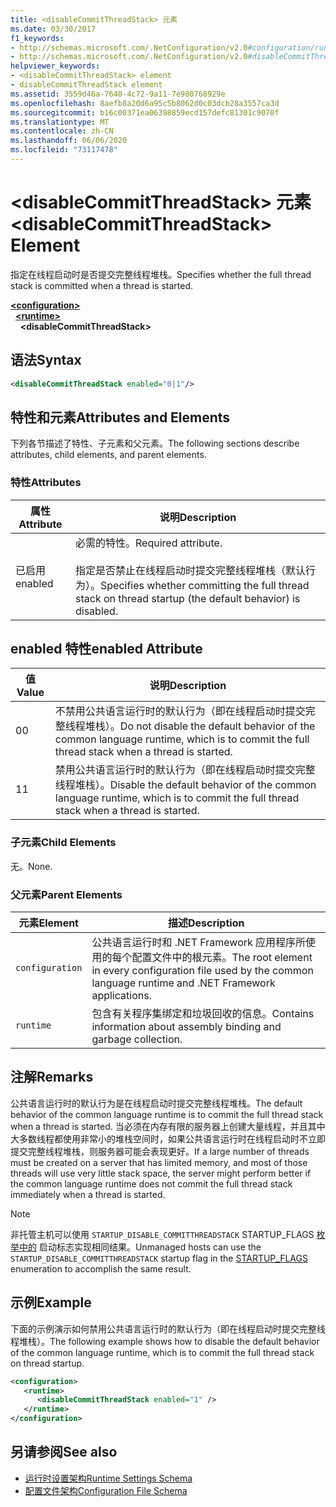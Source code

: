 ```yaml
---
title: <disableCommitThreadStack> 元素
ms.date: 03/30/2017
f1_keywords:
- http://schemas.microsoft.com/.NetConfiguration/v2.0#configuration/runtime/disableCommitThreadStack
- http://schemas.microsoft.com/.NetConfiguration/v2.0#disableCommitThreadStack
helpviewer_keywords:
- <disableCommitThreadStack> element
- disableCommitThreadStack element
ms.assetid: 3559d46a-7640-4c72-9a11-7e980768929e
ms.openlocfilehash: 8aefb8a20d6a95c5b8062d0c03dcb28a3557ca3d
ms.sourcegitcommit: b16c00371ea06398859ecd157defc81301c9070f
ms.translationtype: MT
ms.contentlocale: zh-CN
ms.lasthandoff: 06/06/2020
ms.locfileid: "73117478"
---
```

# <a name="disablecommitthreadstack-element"></a><span data-ttu-id="e99e9-102">\<disableCommitThreadStack> 元素</span><span class="sxs-lookup"><span data-stu-id="e99e9-102">\<disableCommitThreadStack> Element</span></span>
<span data-ttu-id="e99e9-103">指定在线程启动时是否提交完整线程堆栈。</span><span class="sxs-lookup"><span data-stu-id="e99e9-103">Specifies whether the full thread stack is committed when a thread is started.</span></span>  
  
[**\<configuration>**](../configuration-element.md)\
&nbsp;&nbsp;[**\<runtime>**](runtime-element.md)\
&nbsp;&nbsp;&nbsp;&nbsp;**\<disableCommitThreadStack>**  
  
## <a name="syntax"></a><span data-ttu-id="e99e9-104">语法</span><span class="sxs-lookup"><span data-stu-id="e99e9-104">Syntax</span></span>  
  
```xml  
<disableCommitThreadStack enabled="0|1"/>  
```  
  
## <a name="attributes-and-elements"></a><span data-ttu-id="e99e9-105">特性和元素</span><span class="sxs-lookup"><span data-stu-id="e99e9-105">Attributes and Elements</span></span>  
 <span data-ttu-id="e99e9-106">下列各节描述了特性、子元素和父元素。</span><span class="sxs-lookup"><span data-stu-id="e99e9-106">The following sections describe attributes, child elements, and parent elements.</span></span>  
  
### <a name="attributes"></a><span data-ttu-id="e99e9-107">特性</span><span class="sxs-lookup"><span data-stu-id="e99e9-107">Attributes</span></span>  
  
|<span data-ttu-id="e99e9-108">属性</span><span class="sxs-lookup"><span data-stu-id="e99e9-108">Attribute</span></span>|<span data-ttu-id="e99e9-109">说明</span><span class="sxs-lookup"><span data-stu-id="e99e9-109">Description</span></span>|  
|---------------|-----------------|  
|<span data-ttu-id="e99e9-110">已启用</span><span class="sxs-lookup"><span data-stu-id="e99e9-110">enabled</span></span>|<span data-ttu-id="e99e9-111">必需的特性。</span><span class="sxs-lookup"><span data-stu-id="e99e9-111">Required attribute.</span></span><br /><br /> <span data-ttu-id="e99e9-112">指定是否禁止在线程启动时提交完整线程堆栈（默认行为）。</span><span class="sxs-lookup"><span data-stu-id="e99e9-112">Specifies whether committing the full thread stack on thread startup (the default behavior) is disabled.</span></span>|  
  
## <a name="enabled-attribute"></a><span data-ttu-id="e99e9-113">enabled 特性</span><span class="sxs-lookup"><span data-stu-id="e99e9-113">enabled Attribute</span></span>  
  
|<span data-ttu-id="e99e9-114">值</span><span class="sxs-lookup"><span data-stu-id="e99e9-114">Value</span></span>|<span data-ttu-id="e99e9-115">说明</span><span class="sxs-lookup"><span data-stu-id="e99e9-115">Description</span></span>|  
|-----------|-----------------|  
|<span data-ttu-id="e99e9-116">0</span><span class="sxs-lookup"><span data-stu-id="e99e9-116">0</span></span>|<span data-ttu-id="e99e9-117">不禁用公共语言运行时的默认行为（即在线程启动时提交完整线程堆栈）。</span><span class="sxs-lookup"><span data-stu-id="e99e9-117">Do not disable the default behavior of the common language runtime, which is to commit the full thread stack when a thread is started.</span></span>|  
|<span data-ttu-id="e99e9-118">1</span><span class="sxs-lookup"><span data-stu-id="e99e9-118">1</span></span>|<span data-ttu-id="e99e9-119">禁用公共语言运行时的默认行为（即在线程启动时提交完整线程堆栈）。</span><span class="sxs-lookup"><span data-stu-id="e99e9-119">Disable the default behavior of the common language runtime, which is to commit the full thread stack when a thread is started.</span></span>|  
  
### <a name="child-elements"></a><span data-ttu-id="e99e9-120">子元素</span><span class="sxs-lookup"><span data-stu-id="e99e9-120">Child Elements</span></span>  
 <span data-ttu-id="e99e9-121">无。</span><span class="sxs-lookup"><span data-stu-id="e99e9-121">None.</span></span>  
  
### <a name="parent-elements"></a><span data-ttu-id="e99e9-122">父元素</span><span class="sxs-lookup"><span data-stu-id="e99e9-122">Parent Elements</span></span>  
  
|<span data-ttu-id="e99e9-123">元素</span><span class="sxs-lookup"><span data-stu-id="e99e9-123">Element</span></span>|<span data-ttu-id="e99e9-124">描述</span><span class="sxs-lookup"><span data-stu-id="e99e9-124">Description</span></span>|  
|-------------|-----------------|  
|`configuration`|<span data-ttu-id="e99e9-125">公共语言运行时和 .NET Framework 应用程序所使用的每个配置文件中的根元素。</span><span class="sxs-lookup"><span data-stu-id="e99e9-125">The root element in every configuration file used by the common language runtime and .NET Framework applications.</span></span>|  
|`runtime`|<span data-ttu-id="e99e9-126">包含有关程序集绑定和垃圾回收的信息。</span><span class="sxs-lookup"><span data-stu-id="e99e9-126">Contains information about assembly binding and garbage collection.</span></span>|  
  
## <a name="remarks"></a><span data-ttu-id="e99e9-127">注解</span><span class="sxs-lookup"><span data-stu-id="e99e9-127">Remarks</span></span>  
 <span data-ttu-id="e99e9-128">公共语言运行时的默认行为是在线程启动时提交完整线程堆栈。</span><span class="sxs-lookup"><span data-stu-id="e99e9-128">The default behavior of the common language runtime is to commit the full thread stack when a thread is started.</span></span> <span data-ttu-id="e99e9-129">当必须在内存有限的服务器上创建大量线程，并且其中大多数线程都使用非常小的堆栈空间时，如果公共语言运行时在线程启动时不立即提交完整线程堆栈，则服务器可能会表现更好。</span><span class="sxs-lookup"><span data-stu-id="e99e9-129">If a large number of threads must be created on a server that has limited memory, and most of those threads will use very little stack space, the server might perform better if the common language runtime does not commit the full thread stack immediately when a thread is started.</span></span>  
  
> [!NOTE]
> <span data-ttu-id="e99e9-130">非托管主机可以使用 `STARTUP_DISABLE_COMMITTHREADSTACK` STARTUP_FLAGS [枚举中的](../../../unmanaged-api/hosting/startup-flags-enumeration.md) 启动标志实现相同结果。</span><span class="sxs-lookup"><span data-stu-id="e99e9-130">Unmanaged hosts can use the `STARTUP_DISABLE_COMMITTHREADSTACK` startup flag in the [STARTUP_FLAGS](../../../unmanaged-api/hosting/startup-flags-enumeration.md) enumeration to accomplish the same result.</span></span>  
  
## <a name="example"></a><span data-ttu-id="e99e9-131">示例</span><span class="sxs-lookup"><span data-stu-id="e99e9-131">Example</span></span>  
 <span data-ttu-id="e99e9-132">下面的示例演示如何禁用公共语言运行时的默认行为（即在线程启动时提交完整线程堆栈）。</span><span class="sxs-lookup"><span data-stu-id="e99e9-132">The following example shows how to disable the default behavior of the common language runtime, which is to commit the full thread stack on thread startup.</span></span>  
  
```xml  
<configuration>  
   <runtime>  
      <disableCommitThreadStack enabled="1" />  
   </runtime>  
</configuration>  
```  
  
## <a name="see-also"></a><span data-ttu-id="e99e9-133">另请参阅</span><span class="sxs-lookup"><span data-stu-id="e99e9-133">See also</span></span>

- [<span data-ttu-id="e99e9-134">运行时设置架构</span><span class="sxs-lookup"><span data-stu-id="e99e9-134">Runtime Settings Schema</span></span>](index.md)
- [<span data-ttu-id="e99e9-135">配置文件架构</span><span class="sxs-lookup"><span data-stu-id="e99e9-135">Configuration File Schema</span></span>](../index.md)
